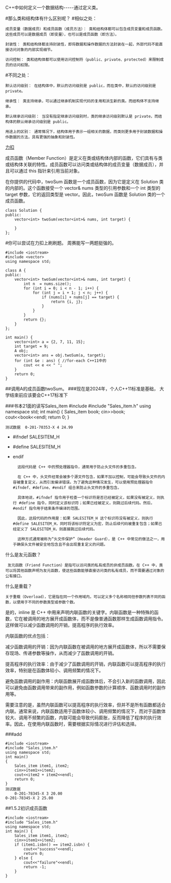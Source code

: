 C++中如何定义一个数据结构-----通过定义类。

#那么类和结构体有什么区别呢？
#相似之处：

	成员变量（数据成员）和成员函数（成员方法）： 类和结构体都可以包含成员变量和成员函数。这些成员可以是数据成员（即变量），也可以是成员函数（即方法）。
	
	封装性： 类和结构体都支持封装性，即将数据和操作数据的方法封装在一起，外部代码不能直接访问对象的内部实现细节。
	
	访问控制： 类和结构体都可以使用访问控制符（public、private、protected）来限制成员的访问权限。

#不同之处：

	默认访问级别： 在结构体中，默认的访问级别是 public，而在类中，默认的访问级别是 private。
	
	继承性： 类支持继承，可以通过继承机制实现代码的复用和派生新的类。而结构体不支持继承。
	
	默认继承访问级别： 当没有指定继承访问级别时，类的继承访问级别默认是 private，而结构体的默认继承访问级别是 public。
	
	用途上的区别： 通常情况下，结构体用于表示一组相关的数据，而类则更多用于封装数据和操作数据的方法，具有更强的抽象和封装性。
		
[力扣](local://base_request.html/)

成员函数（Member Function）是定义在类或结构体内部的函数，它们具有与类或结构体关联的特性。成员函数可以访问类或结构体的成员变量（数据成员），并且可以通过 this 指针来引用当前对象。

在你提供的代码中，twoSum 函数是一个成员函数，因为它是定义在 Solution 类的内部的。这个函数接受一个 vector<int>& nums 类型的引用参数和一个 int 类型的 target 参数，它的返回类型是 vector<int>。因此，twoSum 函数是 Solution 类的一个成员函数。
	
	class Solution {
	public:
	    vector<int> twoSum(vector<int>& nums, int target) {
	        
	    }
	};
#你可以尝试在力扣上刷刷题。 周赛能写一两题挺强的。

	#include <iostream>
	#include <vector> 
	using namespace std;
	
	class A {
	public:
	    vector<int> twoSum(vector<int>& nums, int target) {
	        int n  = nums.size();
	        for (int i = 0; i < n - 1; i++) {
	            for (int j = i + 1; j < n; j++) {
	                if (nums[i] + nums[j] == target) {
	                    return {i, j};
	                }
	            }
	        }
	        return {};
	    }
	};
	
	int main() {
	    vector<int> a = {2, 7, 11, 15};
	    int target = 9;
	    A obj;
	    vector<int> ans = obj.twoSum(a, target);
	    for (int &e : ans) { //for-each C++11中的 
	        cout << e << " ";
	    }
	    return 0;
	}
##调用A的成员函数twoSum。
###现在是2024年，个人C++11标准是基础， 大学结束前应该要会C++17标准下

###书本21面的读写Sales_item
	#include <iostream>
	#include "Sales_item.h"
	using namespace std;
	int main() {
	    Sales_item book;
	    cin>>book;
	    cout<<book<<endl;
	    return 0;
	}

	测试数据  0-201-70353-X 4 24.99

*  #ifndef SALESITEM_H
* #define SALESITEM_H
* endif
	
		这段代码是 C++ 中的预处理器指令，通常用于防止头文件的多重包含。
		
		在 C++ 中，头文件经常会被多个源文件包含，如果不加以控制，可能会导致头文件的内容被重复定义，从而引发编译错误。为了避免这种情况发生，可以使用预处理器指令 #ifndef、#define、#endif 组合来防止头文件的多重包含。
		
		具体地说，#ifndef 指令用于检查一个标识符是否已经被定义，如果没有被定义，则执行 #define 指令，同时定义该标识符；如果已经被定义，则跳过后续代码。然后，#endif 指令用于结束条件编译的范围。
		
		因此，这段代码的作用是：如果 SALESITEM_H 这个标识符没有被定义，则执行 #define SALESITEM_H，同时将该标识符定义为宏，防止后续代码被重复包含；如果已经定义了 SALESITEM_H，则直接跳过后续代码。
		
		这种方式通常被称为“头文件保护”（Header Guard），是 C++ 中常见的做法之一，用于确保头文件被安全地包含且不会出现重复定义的问题。
什么是友元函数？
	
	 友元函数（Friend Function）是指可以访问类的私有成员的非成员函数。在 C++ 中，类可以将其他函数声明为友元函数，使这些函数能够直接访问类的私有成员，而不需要通过对象的公有接口。

什么是重载？
	
	关于重载（Overload），它是指在同一个作用域内，可以定义多个名称相同但参数列表不同的函数，以便用于不同的参数类型或参数个数。


是的，inline 是 C++ 中用来声明内联函数的关键字。内联函数是一种特殊的函数，它在被调用的地方展开成函数体，而不是像普通函数那样生成函数调用指令。这样做可以减少函数调用的开销，提高程序的执行效率。

内联函数的优点包括：

减少函数调用的开销：因为内联函数在被调用的地方展开成函数体，所以不需要保存现场、传递参数等操作，从而减少了函数调用的开销。

提高程序的执行效率：由于减少了函数调用的开销，内联函数可以提高程序的执行效率，特别是在函数体较小、调用频繁的情况下。

避免函数调用的副作用：内联函数展开成函数体后，不会引入新的函数调用，因此可以避免由函数调用带来的副作用，例如函数参数的计算顺序、函数调用时的副作用等。

需要注意的是，虽然内联函数可以提高程序的执行效率，但并不是所有函数都适合内联。通常来说，内联函数适用于函数体较小、调用频繁的情况下，而对于函数体较大、调用不频繁的函数，内联可能会导致代码膨胀，反而降低了程序的执行效率。因此，在使用内联函数时，需要根据实际情况进行评估和选择。


###add
	
	#include <iostream>
	#include "Sales_item.h"
	using namespace std;
	int main()
	{
		Sales_item item1, item2;
		cin>>item1>>item2;
		cout<<item2 + item2<<endl;
		return 0;
	}
	测试数据
		0-201-78345-X 3 20.00
	0-201-78345-X 2 25.00

##1.5.2初识成员函数

	#include <iostream>
	#include "Sales_item.h"
	using namespace std;
	int main() {
		Sales_item item1, item2;
		cin>>item1>>item2;
		if (item1.isbn() == item2.isbn) {
			cout<<"success"<<endl;
			return 0;
		} else {
			cout<<"failure"<<endl;
			return -1;
		}
	}


